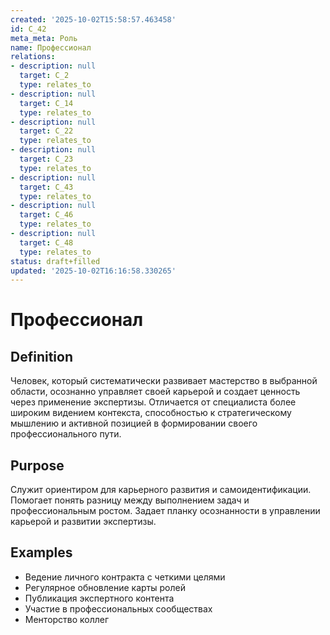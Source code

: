 ```yaml
---
created: '2025-10-02T15:58:57.463458'
id: C_42
meta_meta: Роль
name: Профессионал
relations:
- description: null
  target: C_2
  type: relates_to
- description: null
  target: C_14
  type: relates_to
- description: null
  target: C_22
  type: relates_to
- description: null
  target: C_23
  type: relates_to
- description: null
  target: C_43
  type: relates_to
- description: null
  target: C_46
  type: relates_to
- description: null
  target: C_48
  type: relates_to
status: draft+filled
updated: '2025-10-02T16:16:58.330265'
---
```


# Профессионал

## Definition
Человек, который систематически развивает мастерство в выбранной области, осознанно управляет своей карьерой и создает ценность через применение экспертизы. Отличается от специалиста более широким видением контекста, способностью к стратегическому мышлению и активной позицией в формировании своего профессионального пути.

## Purpose
Служит ориентиром для карьерного развития и самоидентификации. Помогает понять разницу между выполнением задач и профессиональным ростом. Задает планку осознанности в управлении карьерой и развитии экспертизы.

## Examples

- Ведение личного контракта с четкими целями
- Регулярное обновление карты ролей
- Публикация экспертного контента
- Участие в профессиональных сообществах
- Менторство коллег